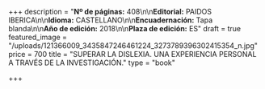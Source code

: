 +++
description = "**Nº de páginas:** 408\n\n**Editorial:** PAIDOS IBERICA\n\n**Idioma:** CASTELLANO\n\n**Encuadernación:** Tapa blanda\n\n**Año de edición:** 2018\n\n**Plaza de edición:** ES"
draft = true
featured_image = "/uploads/121366009_3435847246461224_3273789396302415354_n.jpg"
price = 700
title = "SUPERAR LA DISLEXIA. UNA EXPERIENCIA PERSONAL A TRAVÉS DE LA INVESTIGACIÓN."
type = "book"

+++

